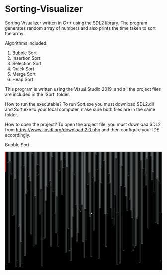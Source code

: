 # Sorting-Visualizer
Sorting Visualizer written in C++ using the SDL2 library. The program generates random array of numbers and also prints the time taken to sort the array.

Algorithms included:
1. Bubble Sort
2. Insertion Sort
3. Selection Sort
4. Quick Sort
5. Merge Sort
6. Heap Sort


This program is written using the Visual Studio 2019, and all the project files are included in the 'Sort' folder.

How to run the executable?
To run Sort.exe you must download SDL2.dll and Sort.exe to your local computer, make sure both files are in the same folder.

How to open the project?
To open the project file, you must download SDL2 from https://www.libsdl.org/download-2.0.php and then configure your IDE accordingly.

Bubble Sort

![](bubblesort.gif)

